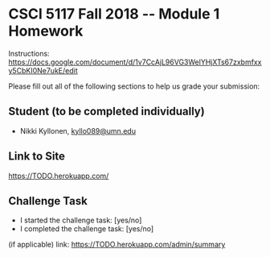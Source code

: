 # CSCI 5117 Fall 2018 -- Module 1 Homework

Instructions:
https://docs.google.com/document/d/1v7CcAjL96VG3WelYHjXTs67zxbmfxxy5CbKI0Ne7ukE/edit

Please fill out all of the following sections to help us grade your submission:

## Student (to be completed individually)

* Nikki Kyllonen, kyllo089@umn.edu

## Link to Site

<https://TODO.herokuapp.com/>

## Challenge Task

* I started the challenge task: [yes/no]
* I completed the challenge task: [yes/no]

(if applicable) link: <https://TODO.herokuapp.com/admin/summary>
